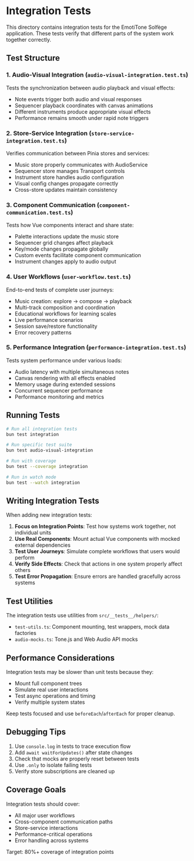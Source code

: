 # Integration Tests

This directory contains integration tests for the EmotiTone Solfège application. These tests verify that different parts of the system work together correctly.

## Test Structure

### 1. Audio-Visual Integration (`audio-visual-integration.test.ts`)
Tests the synchronization between audio playback and visual effects:
- Note events trigger both audio and visual responses
- Sequencer playback coordinates with canvas animations
- Different instruments produce appropriate visual effects
- Performance remains smooth under rapid note triggers

### 2. Store-Service Integration (`store-service-integration.test.ts`)
Verifies communication between Pinia stores and services:
- Music store properly communicates with AudioService
- Sequencer store manages Transport controls
- Instrument store handles audio configuration
- Visual config changes propagate correctly
- Cross-store updates maintain consistency

### 3. Component Communication (`component-communication.test.ts`)
Tests how Vue components interact and share state:
- Palette interactions update the music store
- Sequencer grid changes affect playback
- Key/mode changes propagate globally
- Custom events facilitate component communication
- Instrument changes apply to audio output

### 4. User Workflows (`user-workflow.test.ts`)
End-to-end tests of complete user journeys:
- Music creation: explore → compose → playback
- Multi-track composition and coordination
- Educational workflows for learning scales
- Live performance scenarios
- Session save/restore functionality
- Error recovery patterns

### 5. Performance Integration (`performance-integration.test.ts`)
Tests system performance under various loads:
- Audio latency with multiple simultaneous notes
- Canvas rendering with all effects enabled
- Memory usage during extended sessions
- Concurrent sequencer performance
- Performance monitoring and metrics

## Running Tests

```bash
# Run all integration tests
bun test integration

# Run specific test suite
bun test audio-visual-integration

# Run with coverage
bun test --coverage integration

# Run in watch mode
bun test --watch integration
```

## Writing Integration Tests

When adding new integration tests:

1. **Focus on Integration Points**: Test how systems work together, not individual units
2. **Use Real Components**: Mount actual Vue components with mocked external dependencies
3. **Test User Journeys**: Simulate complete workflows that users would perform
4. **Verify Side Effects**: Check that actions in one system properly affect others
5. **Test Error Propagation**: Ensure errors are handled gracefully across systems

## Test Utilities

The integration tests use utilities from `src/__tests__/helpers/`:

- `test-utils.ts`: Component mounting, test wrappers, mock data factories
- `audio-mocks.ts`: Tone.js and Web Audio API mocks

## Performance Considerations

Integration tests may be slower than unit tests because they:
- Mount full component trees
- Simulate real user interactions
- Test async operations and timing
- Verify multiple system states

Keep tests focused and use `beforeEach`/`afterEach` for proper cleanup.

## Debugging Tips

1. Use `console.log` in tests to trace execution flow
2. Add `await waitForUpdates()` after state changes
3. Check that mocks are properly reset between tests
4. Use `.only` to isolate failing tests
5. Verify store subscriptions are cleaned up

## Coverage Goals

Integration tests should cover:
- All major user workflows
- Cross-component communication paths
- Store-service interactions
- Performance-critical operations
- Error handling across systems

Target: 80%+ coverage of integration points